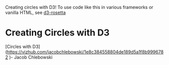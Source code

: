 Creating circles with D3! To use code like this in various
frameworks or vanilla HTML, see
[d3-rosetta](https://github.com/curran/d3-rosetta)

# Creating Circles with D3
[Circles with D3] (https://vizhub.com/jacobchlebowski/1e8c384558804de189d5a1f8b9996782 )- Jacob Chlebowski
